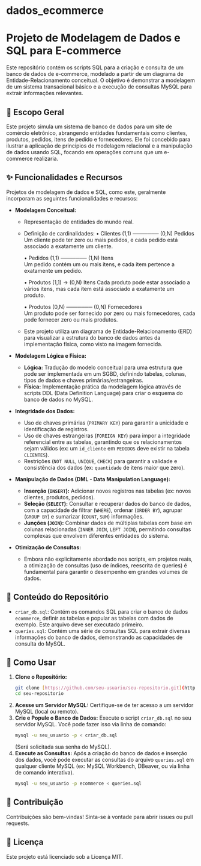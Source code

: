 # dados_ecommerce
# Projeto de Modelagem de Dados e SQL para E-commerce

Este repositório contém os scripts SQL para a criação e consulta de um banco de dados de e-commerce, modelado a partir de um diagrama de Entidade-Relacionamento conceitual. O objetivo é demonstrar a modelagem de um sistema transacional básico e a execução de consultas MySQL para extrair informações relevantes.

## 📝 Escopo Geral

Este projeto simula um sistema de banco de dados para um site de comércio eletrônico, abrangendo entidades fundamentais como clientes, produtos, pedidos, itens de pedido e fornecedores. Ele foi concebido para ilustrar a aplicação de princípios de modelagem relacional e a manipulação de dados usando SQL, focando em operações comuns que um e-commerce realizaria.

## ✨ Funcionalidades e Recursos

Projetos de modelagem de dados e SQL, como este, geralmente incorporam as seguintes funcionalidades e recursos:

* **Modelagem Conceitual:**
    * Representação de entidades do mundo real.
    * Definição de cardinalidades:
        •	Clientes (1,1) ─────── (0,N) Pedidos  
          Um cliente pode ter zero ou mais pedidos, e cada pedido está associado a exatamente um cliente.
        
        •	Pedidos (1,1) ─────── (1,N) Itens  
          Um pedido contém um ou mais itens, e cada item pertence a exatamente um pedido.
        
        •	Produtos (1,1) → (0,N) Itens
          Cada produto pode estar associado a vários itens, mas cada item está associado a exatamente um produto.
        
        •	Produtos (0,N) ─────── (0,N) Fornecedores  
          Um produto pode ser fornecido por zero ou mais fornecedores, cada pode fornecer zero ou mais produtos.

    * Este projeto utiliza um diagrama de Entidade-Relacionamento (ERD) para visualizar a estrutura do banco de dados antes da implementação física, como visto na imagem fornecida.
    

* **Modelagem Lógica e Física:**
    * **Lógica:** Tradução do modelo conceitual para uma estrutura que pode ser implementada em um SGBD, definindo tabelas, colunas, tipos de dados e chaves primárias/estrangeiras.
    * **Física:** Implementação prática da modelagem lógica através de scripts DDL (Data Definition Language) para criar o esquema do banco de dados no MySQL.

* **Integridade dos Dados:**
    * Uso de chaves primárias (`PRIMARY KEY`) para garantir a unicidade e identificação de registros.
    * Uso de chaves estrangeiras (`FOREIGN KEY`) para impor a integridade referencial entre as tabelas, garantindo que os relacionamentos sejam válidos (ex: um `id_cliente` em `PEDIDOS` deve existir na tabela `CLIENTES`).
    * Restrições (`NOT NULL`, `UNIQUE`, `CHECK`) para garantir a validade e consistência dos dados (ex: `quantidade` de itens maior que zero).

* **Manipulação de Dados (DML - Data Manipulation Language):**
    * **Inserção (`INSERT`):** Adicionar novos registros nas tabelas (ex: novos clientes, produtos, pedidos).
    * **Seleção (`SELECT`):** Consultar e recuperar dados do banco de dados, com a capacidade de filtrar (`WHERE`), ordenar (`ORDER BY`), agrupar (`GROUP BY`) e sumarizar (`COUNT`, `SUM`) informações.
    * **Junções (`JOIN`):** Combinar dados de múltiplas tabelas com base em colunas relacionadas (`INNER JOIN`, `LEFT JOIN`), permitindo consultas complexas que envolvem diferentes entidades do sistema.

* **Otimização de Consultas:**
    * Embora não explicitamente abordado nos scripts, em projetos reais, a otimização de consultas (uso de índices, reescrita de queries) é fundamental para garantir o desempenho em grandes volumes de dados.

## 📂 Conteúdo do Repositório

* `criar_db.sql`: Contém os comandos SQL para criar o banco de dados `ecommerce`, definir as tabelas e popular as tabelas com dados de exemplo. Este arquivo deve ser executado primeiro.
* `queries.sql`: Contém uma série de consultas SQL para extrair diversas informações do banco de dados, demonstrando as capacidades de consulta do MySQL.

## 🚀 Como Usar

1.  **Clone o Repositório:**
    ```bash
    git clone [https://github.com/seu-usuario/seu-repositorio.git](https://github.com/seu-usuario/seu-repositorio.git)
    cd seu-repositorio
    ```
2.  **Acesse um Servidor MySQL:**
    Certifique-se de ter acesso a um servidor MySQL (local ou remoto).
3.  **Crie e Popule o Banco de Dados:**
    Execute o script `criar_db.sql` no seu servidor MySQL. Você pode fazer isso via linha de comando:
    ```bash
    mysql -u seu_usuario -p < criar_db.sql
    ```
    (Será solicitada sua senha do MySQL).
4.  **Execute as Consultas:**
    Após a criação do banco de dados e inserção dos dados, você pode executar as consultas do arquivo `queries.sql` em qualquer cliente MySQL (ex: MySQL Workbench, DBeaver, ou via linha de comando interativa).
    ```bash
    mysql -u seu_usuario -p ecommerce < queries.sql
    ```

## 👥 Contribuição

Contribuições são bem-vindas! Sinta-se à vontade para abrir issues ou pull requests.

## 📄 Licença

Este projeto está licenciado sob a Licença MIT.

